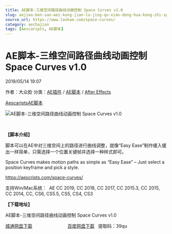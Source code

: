 ```yaml
---
title: AE脚本-三维空间路径曲线动画控制 Space Curves v1.0
slug: aejiao-ben-san-wei-kong-jian-lu-jing-qu-xian-dong-hua-kong-zhi-space-curves-v1-0
source_url: https://www.lookae.com/space-curves/
category: aechajian
tags: [Aescaripts, AE脚本]
---
```

# AE脚本-三维空间路径曲线动画控制 Space Curves v1.0

2019/05/14 19:07

作者：大众脸
分类：[AE插件](https://www.lookae.com/after-effects/aechajian/) / [AE脚本](https://www.lookae.com/after-effects/aescripts/) / [After Effects](https://www.lookae.com/after-effects/)

[Aescaripts](https://www.lookae.com/tag/aescaripts/)[AE脚本](https://www.lookae.com/tag/ae%e8%84%9a%e6%9c%ac/)

![AE脚本-三维空间路径曲线动画控制 Space Curves v1.0](https://www.lookae.com/wp-content/uploads/2019/05/Space-Curves.jpg "AE脚本-三维空间路径曲线动画控制 Space Curves v1.0-LookAE.com")

﻿

**【脚本介绍】**

脚本可以在AE中对三维空间上的路径进行曲线调整，就像“Easy Ease”制作缓入缓出一样简单，只需选择一个位置关键帧并选择一种样式即可。

Space Curves makes motion paths as simple as “Easy Ease” – Just select a position keyframe and pick a style.

https://aescripts.com/space-curves/

支持Win/Mac系统：  AE CC 2019, CC 2018, CC 2017, CC 2015.3, CC 2015, CC 2014, CC, CS6, CS5.5, CS5, CS4, CS3

**【下载地址】**

AE脚本-三维空间路径曲线动画控制 Space Curves v1.0

[城通网盘下载](https://lookae.ctfile.com/fs/680462-374445347)                            [百度网盘下载](https://pan.baidu.com/s/1Ab9nOY0F9Tnx1Ucc2P2pyw)   提取码：39qu
